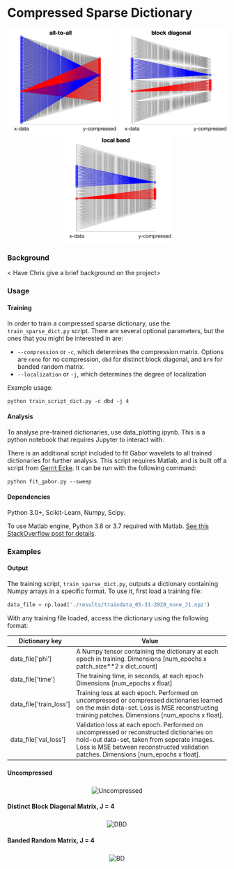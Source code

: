 # Compressed Sparse Dictionary

<p align="center">
<img align="middle" src="results/figures/all_64_32.png" alt="U" width="250"/>
<img align="middle" src="results/figures/block_64_32.png" alt="DBD" width="250"  />
<img align="middle" src="results/figures/band_64_32.png" alt="BD" width="250"/>
</p>


### Background

< Have Chris give a brief background on the project>

### Usage
#### Training
In order to train a compressed sparse dictionary, use the `train_sparse_dict.py` script. There are several optional parameters, but the ones that you might be interested in are:
 
* `--compression` or `-c`, which determines the compression matrix. Options are `none` for no compression, `dbd` for distinct block diagonal, and `brm` for banded random matrix.
* `--localization` or `-j`, which determines the degree of localization

Example usage:
```
python train_script_dict.py -c dbd -j 4
```
#### Analysis
To analyse pre-trained dictionaries, use data_plotting.ipynb. This is a python notebook that requires Jupyter to interact with.

There is an additional script included to fit Gabor wavelets to all trained dictionaries for further analysis. This script requires Matlab, and is built off a script from [Gerrit Ecke](https://www.mathworks.com/matlabcentral/fileexchange/60700-fit2dgabor-data-options). It can be run with the following command:
```
python fit_gabor.py --sweep
```

#### Dependencies
Python 3.0+, Scikit-Learn, Numpy, Scipy. 

To use Matlab engine, Python 3.6 or 3.7 required with Matlab. [See this StackOverflow post for details](https://stackoverflow.com/questions/46141631/running-matlab-using-python-gives-no-module-named-matlab-engine-error). 

### Examples

#### Output
The training script, `train_sparse_dict.py`, outputs a dictionary containing Numpy arrays in a specific format. To use it, first load a training file:

```python
data_file = np.load('./results/traindata_05-31-2020_none_J1.npz')
```

With any training file loaded, access the dictionary using the following format:


| Dictionary key          | Value                                                                                                                                                                                                                         |
|-------------------------|-----------------------------------------------------------------------------------------------------------------------------------------------------------------------------------------------------------------------------------|
| data_file['phi']        | A Numpy tensor containing the dictionary at each epoch in training. Dimensions [num_epochs x patch_size**2 x dict_count]                                                                                                          |
| data_file['time']       | The training time, in seconds, at each epoch Dimensions [num_epochs x float]                                                                                                                                                      |
| data_file['train_loss'] | Training loss at each epoch. Performed on uncompressed or compressed dictionaries learned on the main data-set.   Loss is MSE reconstructing training patches. Dimensions [num_epochs x float].                                   |
| data_file['val_loss']   | Validation loss at each epoch. Performed on uncompressed or reconstructed dictionaries on hold-out data-set,   taken from seperate images. Loss is MSE between reconstructed validation patches. Dimensions [num_epochs x float]. |

#### Uncompressed
<p align="center">
<img align="middle" src="results/figures/uncompressed.gif" alt="Uncompressed" width="512" height="512" />
</p>

#### Distinct Block Diagonal Matrix, J = 4
<p align="center">
<img align="middle" src="results/figures/block_diagonal.gif" alt="DBD" width="512" height="512" />
</p>

#### Banded Random Matrix, J = 4
<p align="center">
<img align="middle" src="results/figures/banded_diagonal.gif" alt="BD" width="512" height="512" />
</p>